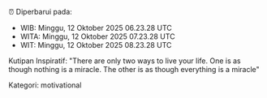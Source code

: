 ⏰ Diperbarui pada:
- WIB: Minggu, 12 Oktober 2025 06.23.28 UTC
- WITA: Minggu, 12 Oktober 2025 07.23.28 UTC
- WIT: Minggu, 12 Oktober 2025 08.23.28 UTC

Kutipan Inspiratif:
"There are only two ways to live your life. One is as though nothing is a miracle. The other is as though everything is a miracle"


Kategori: motivational


